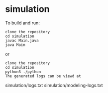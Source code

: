 # simulation

To build and run: 
```
clone the repository
cd simulation
javac Main.java
java Main
```
or 
```
clone the repository
cd simulation
python3 ./python 
The generated logs can be viewd at
```
simulation/logs.txt
simulation/modeling-logs.txt
```
